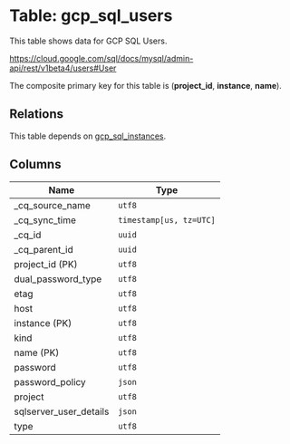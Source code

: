 # Table: gcp_sql_users

This table shows data for GCP SQL Users.

https://cloud.google.com/sql/docs/mysql/admin-api/rest/v1beta4/users#User

The composite primary key for this table is (**project_id**, **instance**, **name**).

## Relations

This table depends on [gcp_sql_instances](gcp_sql_instances).

## Columns

| Name          | Type          |
| ------------- | ------------- |
|_cq_source_name|`utf8`|
|_cq_sync_time|`timestamp[us, tz=UTC]`|
|_cq_id|`uuid`|
|_cq_parent_id|`uuid`|
|project_id (PK)|`utf8`|
|dual_password_type|`utf8`|
|etag|`utf8`|
|host|`utf8`|
|instance (PK)|`utf8`|
|kind|`utf8`|
|name (PK)|`utf8`|
|password|`utf8`|
|password_policy|`json`|
|project|`utf8`|
|sqlserver_user_details|`json`|
|type|`utf8`|